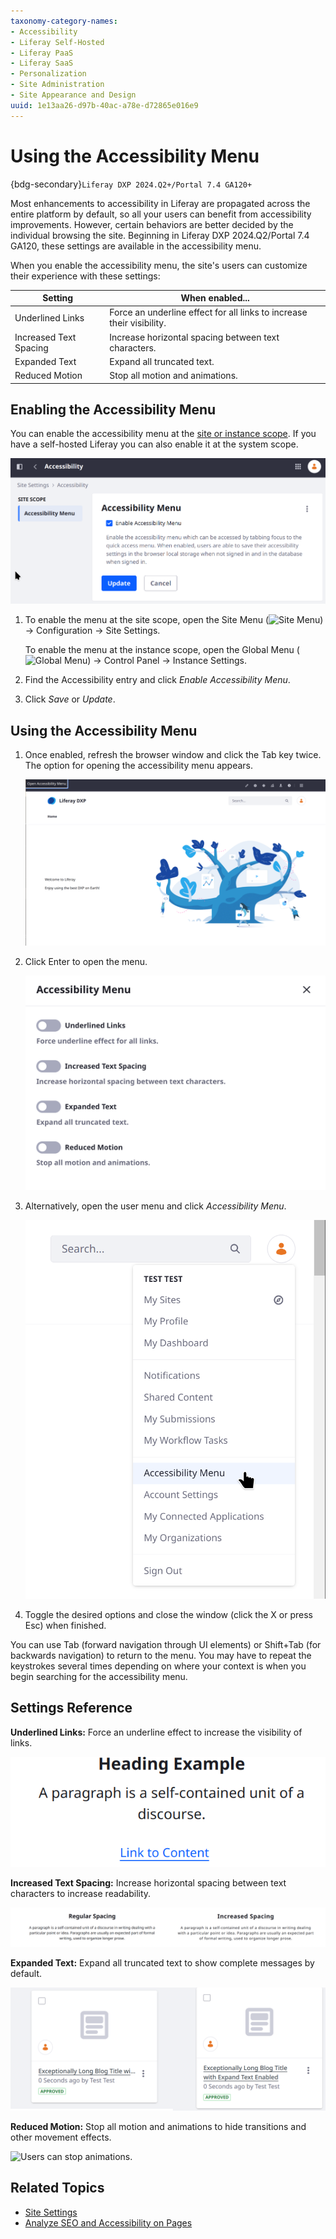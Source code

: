 ```yaml
---
taxonomy-category-names:
- Accessibility
- Liferay Self-Hosted
- Liferay PaaS
- Liferay SaaS
- Personalization
- Site Administration
- Site Appearance and Design
uuid: 1e13aa26-d97b-40ac-a78e-d72865e016e9
---
```

# Using the Accessibility Menu

{bdg-secondary}`Liferay DXP 2024.Q2+/Portal 7.4 GA120+`

Most enhancements to accessibility in Liferay are propagated across the entire platform by default, so all your users can benefit from accessibility improvements. However, certain behaviors are better decided by the individual browsing the site. Beginning in Liferay DXP 2024.Q2/Portal 7.4 GA120, these settings are available in the accessibility menu.

When you enable the accessibility menu, the site's users can customize their experience with these settings:

| Setting | When enabled... |
| --- | --- |
| Underlined Links | Force an underline effect for all links to increase their visibility. |
| Increased Text Spacing | Increase horizontal spacing between text characters. |
| Expanded Text | Expand all truncated text. |
| Reduced Motion | Stop all motion and animations. |

## Enabling the Accessibility Menu

You can enable the accessibility menu at the [site or instance scope](../../system-administration/configuring-liferay/understanding-configuration-scope.md). If you have a self-hosted Liferay you can also enable it at the system scope.

![You can enable the accessibility menu in Instance or Site Settings.](./using-the-accessibility-menu/images/07.png)

1. To enable the menu at the site scope, open the Site Menu (![Site Menu](../../images/icon-product-menu.png)) &rarr; Configuration &rarr; Site Settings. 

   To enable the menu at the instance scope, open the Global Menu (![Global Menu](../../images/icon-applications-menu.png)) &rarr; Control Panel &rarr; Instance Settings.

1. Find the Accessibility entry and click *Enable Accessibility Menu*.

1. Click *Save* or *Update*.

## Using the Accessibility Menu

1. Once enabled, refresh the browser window and click the Tab key twice. The option for opening the accessibility menu appears.

   ![Click the TAB key twice to activate the accessibility menu.](./using-the-accessibility-menu/images/01.png)

1. Click Enter to open the menu.

   ![Toggle the accessibility options in the menu.](./using-the-accessibility-menu/images/02.png)

1. Alternatively, open the user menu and click *Accessibility Menu*.

   ![You can open the accessibility menu from the user personal menu.](./using-the-accessibility-menu/images/08.png)

1. Toggle the desired options and close the window (click the X or press Esc) when finished.

You can use Tab (forward navigation through UI elements) or Shift+Tab (for backwards navigation) to return to the menu. You may have to repeat the keystrokes several times depending on where your context is when you begin searching for the accessibility menu.

## Settings Reference

**Underlined Links:** Force an underline effect to increase the visibility of links.

![Users can force the underlining of all links.](./using-the-accessibility-menu/images/03.png)

**Increased Text Spacing:** Increase horizontal spacing between text characters to increase readability.

![Users can increase the spacing between text.](./using-the-accessibility-menu/images/04.png)

**Expanded Text:** Expand all truncated text to show complete messages by default.

![Users can expand truncated text.](./using-the-accessibility-menu/images/05.png)

**Reduced Motion:** Stop all motion and animations to hide transitions and other movement effects.

![Users can stop animations.](./using-the-accessibility-menu/images/06.gif)

## Related Topics

* [Site Settings](../site-settings.md)
* [Analyze SEO and Accessibility on Pages](../../content-authoring-and-management/page-performance-and-accessibility/analyze-seo-and-accessibility-on-pages.md)
